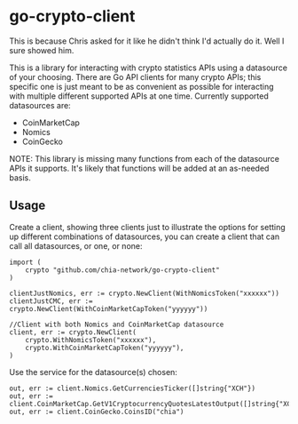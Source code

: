 # go-crypto-client

This is because Chris asked for it like he didn't think I'd  actually do it. Well I sure  showed  him.

This is a library for interacting with crypto statistics APIs using a datasource of your choosing. There are Go API clients for many crypto APIs; this specific one is just meant to be as convenient as possible for interacting with multiple different supported APIs at one time. Currently supported  datasources  are:
 * CoinMarketCap
 * Nomics
 * CoinGecko

 NOTE: This library is missing many functions from each of the datasource APIs it supports. It's likely that functions will be added at an as-needed basis.

## Usage

Create a client, showing three clients just to illustrate the options for setting up different combinations of datasources, you can create a client that can call all datasources, or one, or none:

```golang
import (
    crypto "github.com/chia-network/go-crypto-client"
)

clientJustNomics, err := crypto.NewClient(WithNomicsToken("xxxxxx"))
clientJustCMC, err := crypto.NewClient(WithCoinMarketCapToken("yyyyyy"))

//Client with both Nomics and CoinMarketCap datasource
client, err := crypto.NewClient(
    crypto.WithNomicsToken("xxxxxx"), 
    crypto.WithCoinMarketCapToken("yyyyyy"),
)
```

Use the service for the datasource(s) chosen:

```golang
out, err := client.Nomics.GetCurrenciesTicker([]string{"XCH"})
out, err := client.CoinMarketCap.GetV1CryptocurrencyQuotesLatestOutput([]string{"XCH"})
out, err := client.CoinGecko.CoinsID("chia")
```

